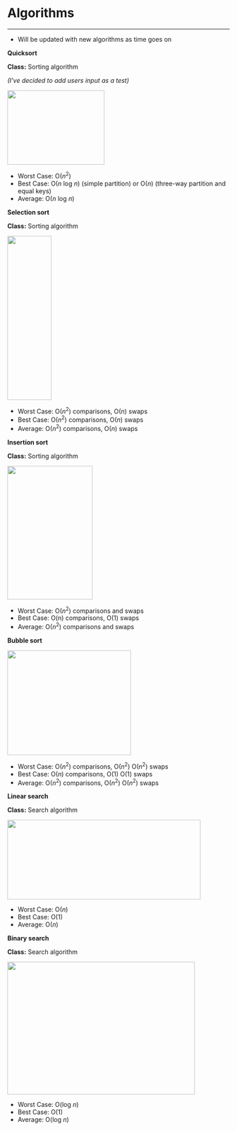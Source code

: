 # Algorithms
-----
- Will be updated with new algorithms as time goes on 


<b>Quicksort</b>

<b>Class:</b> Sorting algorithm

<i>(I've decided to add users input as a test)</i>
<p align="left">
<img width="220" height="168" src="https://upload.wikimedia.org/wikipedia/commons/thumb/6/6a/Sorting_quicksort_anim.gif/220px-Sorting_quicksort_anim.gif">
  </p>
  
- Worst Case: O(<i>n</i><sup>2</sup>)
- Best Case: O(<i>n</i> log <i>n</i>) (simple partition) or O(<i>n</i>) (three-way partition and equal keys)
- Average: O(<i>n</i> log <i>n</i>)
  
<b>Selection sort</b>

<b>Class:</b> Sorting algorithm
<p align="left">
<img width="100" height="371" src="https://upload.wikimedia.org/wikipedia/commons/9/94/Selection-Sort-Animation.gif">
  </p>

- Worst Case: О(<i>n</i><sup>2</sup>) comparisons, О(<i>n</i>) swaps
- Best Case: О(<i>n</i><sup>2</sup>) comparisons, О(<i>n</i>) swaps
- Average: О(<i>n</i><sup>2</sup>) comparisons, О(<i>n</i>) swaps

<b>Insertion sort</b>

<b>Class:</b> Sorting algorithm
<p align="left">
<img width="193" height="302" src="https://upload.wikimedia.org/wikipedia/commons/4/42/Insertion_sort.gif">
  </p>
  
- Worst Case: О(<i>n</i><sup>2</sup>) comparisons and swaps
- Best Case: O(n) comparisons, O(1) swaps
- Average: О(<i>n</i><sup>2</sup>) comparisons and swaps

<b>Bubble sort</b>
<p align="left">
<img width="280" height="237" src="https://upload.wikimedia.org/wikipedia/commons/3/37/Bubble_sort_animation.gif">
  </p>
  
- Worst Case: O(<i>n</i><sup>2</sup>) comparisons, O(<i>n</i><sup>2</sup>) O(<i>n</i><sup>2</sup>) swaps
- Best Case: O(<i>n</i>) comparisons, O(1) O(1) swaps
- Average: O(<i>n</i><sup>2</sup>) comparisons, O(<i>n</i><sup>2</sup>) O(<i>n</i><sup>2</sup>) swaps

<b>Linear search</b>

<b>Class:</b> Search algorithm
<p align="left">
<img width="438" height="180" src="https://www.tutorialspoint.com/data_structures_algorithms/images/linear_search.gif">
  </p>
  
- Worst Case: O(<i>n</i>)
- Best Case: O(1)
- Average: O(<i>n</i>)

<b>Binary search</b>

<b>Class:</b> Search algorithm
<p align="left">
<img width="425" height="300" src="https://ds055uzetaobb.cloudfront.net/brioche/uploads/bePceUMnSG-binary_search_gif.gif?">
  </p>
  
- Worst Case: O(log <i>n</i>)
- Best Case: O(1)
- Average: O(log <i>n</i>)
  

